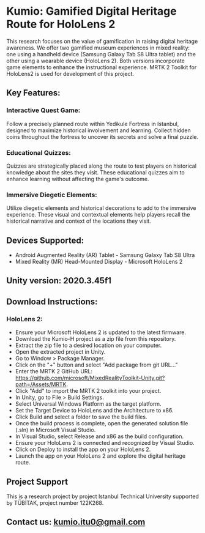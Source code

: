 # Kumio: Gamified Digital Heritage Route for HoloLens 2

This research focuses on the value of gamification in raising digital heritage awareness. We offer two gamified museum experiences in mixed reality: one using a handheld device (Samsung Galaxy Tab S8 Ultra tablet) and the other using a wearable device (HoloLens 2). Both versions incorporate game elements to enhance the instructional experience. MRTK 2 Toolkit for HoloLens2 is used for development of this project.

## Key Features:

### Interactive Quest Game: 
Follow a precisely planned route within Yedikule Fortress in Istanbul, designed to maximize historical involvement and learning. Collect hidden coins throughout the fortress to uncover its secrets and solve a final puzzle.
### Educational Quizzes: 
Quizzes are strategically placed along the route to test players on historical knowledge about the sites they visit. These educational quizzes aim to enhance learning without affecting the game's outcome.
### Immersive Diegetic Elements: 
Utilize diegetic elements and historical decorations to add to the immersive experience. These visual and contextual elements help players recall the historical narrative and context of the locations they visit.

## Devices Supported:

- Android Augmented Reality (AR) Tablet - Samsung Galaxy Tab S8 Ultra
- Mixed Reality (MR) Head-Mounted Display - Microsoft HoloLens 2

## Unity version: 2020.3.45f1

## Download Instructions:

### HoloLens 2:
- Ensure your Microsoft HoloLens 2 is updated to the latest firmware.
- Download the Kumio-H project as a zip file from this repository.
- Extract the zip file to a desired location on your computer.
- Open the extracted project in Unity.
- Go to Window > Package Manager.
- Click on the "+" button and select "Add package from git URL..."
- Enter the MRTK 2 GitHub URL: https://github.com/microsoft/MixedRealityToolkit-Unity.git?path=/Assets/MRTK.
- Click "Add" to import the MRTK 2 toolkit into your project.
- In Unity, go to File > Build Settings.
- Select Universal Windows Platform as the target platform.
- Set the Target Device to HoloLens and the Architecture to x86.
- Click Build and select a folder to save the build files.
- Once the build process is complete, open the generated solution file (.sln) in Microsoft Visual Studio.
- In Visual Studio, select Release and x86 as the build configuration.
- Ensure your HoloLens 2 is connected and recognized by Visual Studio.
- Click on Deploy to install the app on your HoloLens 2.
- Launch the app on your HoloLens 2 and explore the digital heritage route.

## Project Support
This is a research project by project Istanbul Technical University supported by TÜBİTAK, project number 122K268.

## Contact us: kumio.itu0@gmail.com





